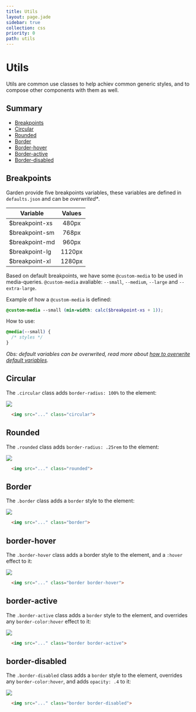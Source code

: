 ```yaml
---
title: Utils
layout: page.jade
sidebar: true
collection: css
priority: 0
path: utils
---
```


# Utils
<p class="lead">Utils are common use classes to help achiev common generic
styles, and to compose other components with them as well.</p>

## Summary

- [Breakpoints](/css/utils.html#breakpoints)
- [Circular](/css/utils.html#circular)
- [Rounded](/css/utils.html#rounded)
- [Border](/css/utils.html#border)
- [Border-hover](/css/utils.html#border-hover)
- [Border-active](/css/utils.html#border-active)
- [Border-disabled](/css/utils.html#border-disabled)

## Breakpoints

Garden provide five breakpoints variables, these variables are defined
in `defaults.json` and can be _overwrited*_. 

| Variable       | Values |
|----------------|:------:|
| $breakpoint-xs |  480px |
| $breakpoint-sm |  768px |
| $breakpoint-md |  960px |
| $breakpoint-lg | 1120px |
| $breakpoint-xl | 1280px |

Based on default breakpoints, we have some `@custom-media` to be used in
media-queries. `@custom-media` avaliable: `--small`, `--medium`,
`--large` and `--extra-large`.

Example of how a `@custom-media` is defined:

```scss
@custom-media --small (min-width: calc($breakpoint-xs + 1));
```

How to use:
```scss
@media(--small) {
  /* styles */
}
```

_Obs: default variables can be overwrited, read more about [how to overwrite default variables](css/scaffolding.html#overriding-default-variables)._


## Circular
The `.circular` class adds `border-radius: 100%` to the element:


<div class="example example-code">
  <img src="http://unsplash.it/100/100" class="circular">
</div>

```html
  <img src="..." class="circular">
```

## Rounded
The `.rounded` class adds `border-radius: .25rem` to the element:

<div class="example example-code">
  <img src="http://unsplash.it/100/100" class="rounded">
</div>

```html
  <img src="..." class="rounded">
```


## Border
The `.border` class adds a `border` style to the element:

<div class="example example-code">
  <img src="http://unsplash.it/100/100" class="border">
</div>

```html
  <img src="..." class="border">
```

## border-hover
The `.border-hover` class adds a border style to the element, and a `:hover` effect to it:

<div class="example example-code">
  <img src="http://unsplash.it/100/100" class="border border-hover">
</div>

```html
  <img src="..." class="border border-hover">
```

## border-active

The `.border-active` class adds a `border` style to the element, and overrides
any `border-color:hover` effect to it:

<div class="example example-code">
  <img src="http://unsplash.it/100/100" class="border border-active">
</div>

```html
  <img src="..." class="border border-active">
```

## border-disabled
The `.border-disabled` class adds a `border` style to the element, overrides any `border-color:hover`, and adds `opacity: .4` to it:

<div class="example example-code">
  <img src="http://unsplash.it/100/100" class="border border-disabled">
</div>

```html
  <img src="..." class="border border-disabled">
```

